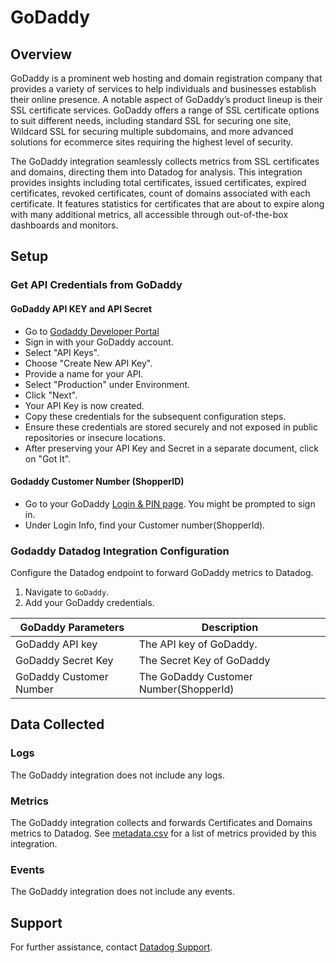 # GoDaddy

## Overview
GoDaddy is a prominent web hosting and domain registration company that provides a variety of services to help individuals and businesses establish their online presence. A notable aspect of GoDaddy’s product lineup is their SSL certificate services. GoDaddy offers a range of SSL certificate options to suit different needs, including standard SSL for securing one site, Wildcard SSL for securing multiple subdomains, and more advanced solutions for ecommerce sites requiring the highest level of security.

The GoDaddy integration seamlessly collects metrics from SSL certificates and domains, directing them into Datadog for analysis. This integration provides insights including total certificates, issued certificates, expired certificates, revoked certificates, count of domains associated with each certificate. It features statistics for certificates that are about to expire along with many additional metrics, all accessible through out-of-the-box dashboards and monitors.


## Setup

### Get API Credentials from GoDaddy

#### GoDaddy API KEY and API Secret

- Go to [Godaddy Developer Portal][1]
- Sign in with your GoDaddy account.
- Select "API Keys".
- Choose "Create New API Key".
- Provide a name for your API.
- Select "Production" under Environment.
- Click "Next".
- Your API Key is now created.
- Copy these credentials for the subsequent configuration steps.
- Ensure these credentials are stored securely and not exposed in public repositories or insecure locations.
- After preserving your API Key and Secret in a separate document, click on "Got It".

#### Godaddy Customer Number (ShopperID)

- Go to your GoDaddy [Login & PIN page][2]. You might be prompted to sign in.
- Under Login Info, find your Customer number(ShopperId).

### Godaddy Datadog Integration Configuration

Configure the Datadog endpoint to forward GoDaddy metrics to Datadog.

1. Navigate to `GoDaddy`.
2. Add your GoDaddy credentials.

| GoDaddy Parameters               | Description                            |
|----------------------------------|----------------------------------------|
| GoDaddy API key                  | The API key of GoDaddy.                |                                                    |
| GoDaddy Secret Key               | The Secret Key of GoDaddy              |
| GoDaddy Customer Number          | The GoDaddy Customer Number(ShopperId) |

## Data Collected

### Logs

The GoDaddy integration does not include any logs.

### Metrics

The GoDaddy integration collects and forwards Certificates and Domains metrics to Datadog. See [metadata.csv][5] for a list of metrics provided by this integration.

### Events

The GoDaddy integration does not include any events.

## Support

For further assistance, contact [Datadog Support][4].

[1]: https://developer.godaddy.com/
[2]: https://sso.godaddy.com/security
[3]: https://developer.godaddy.com/doc/
[4]: https://docs.datadoghq.com/help/
[5]: https://github.com/DataDog/integrations-core/blob/master/godaddy/metadata.csv
